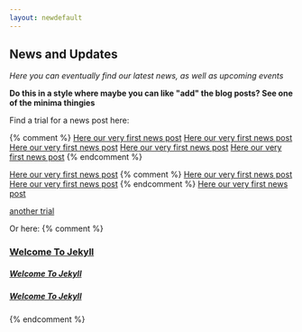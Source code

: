 ```yaml
---
layout: newdefault
---
```


## News and Updates

_Here you can eventually find our latest news, as well as upcoming events_

**Do this in a style where maybe you can like "add" the blog posts? See one of the minima thingies**

Find a trial for a news post here:

{% comment %}
[Here our very first news post](/news/firstnews "Our first news")
[Here our very first news post](/news/2023-04-01-firstnews "Our first news")
[Here our very first news post](/_news/2023-04-01-firstnews "Our first news")
[Here our very first news post](/_news/2023/04/01/firstnews "Our first news")
[Here our very first news post](/news/2023-04-01-firstnews "Our first news 3")
{% endcomment %}

[Here our very first news post](/2023-04-01-firstnews "Our first news")
{% comment %}
[Here our very first news post](itpplasma/news/2023-04-01-firstnews "Our first news")
[Here our very first news post](itpplasma.github.io/2023-04-01-firstnews "Our first news")
{% endcomment %}
[Here our very first news post](/2023-04-01-secondnews "Our first news 3")

[another trial](/publications "Our first news X")

Or here:
{% comment %}
<h3>
  <a class="post-link" href="/news/2023-04-01-firstnews.md">
     Welcome To Jekyll
  </a>
</h3>

<h5>
  <a class="post-link" href="/news/2023/04/01/firstnews.md">
     Welcome To Jekyll
  </a>
</h5>

<h5>
  <a class="post-link" href="/_news/2023/04/01/firstnews">
     Welcome To Jekyll
  </a>
</h5>
{% endcomment %}
